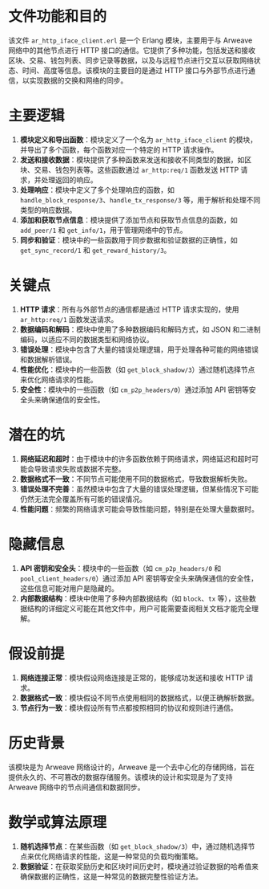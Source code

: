 # 文件功能和目的
该文件 `ar_http_iface_client.erl` 是一个 Erlang 模块，主要用于与 Arweave 网络中的其他节点进行 HTTP 接口的通信。它提供了多种功能，包括发送和接收区块、交易、钱包列表、同步记录等数据，以及与远程节点进行交互以获取网络状态、时间、高度等信息。该模块的主要目的是通过 HTTP 接口与外部节点进行通信，以实现数据的交换和网络的同步。

# 主要逻辑
1. **模块定义和导出函数**：模块定义了一个名为 `ar_http_iface_client` 的模块，并导出了多个函数，每个函数对应一个特定的 HTTP 请求操作。
2. **发送和接收数据**：模块提供了多种函数来发送和接收不同类型的数据，如区块、交易、钱包列表等。这些函数通过 `ar_http:req/1` 函数发送 HTTP 请求，并处理返回的响应。
3. **处理响应**：模块中定义了多个处理响应的函数，如 `handle_block_response/3`、`handle_tx_response/3` 等，用于解析和处理不同类型的响应数据。
4. **添加和获取节点信息**：模块提供了添加节点和获取节点信息的函数，如 `add_peer/1` 和 `get_info/1`，用于管理网络中的节点。
5. **同步和验证**：模块中的一些函数用于同步数据和验证数据的正确性，如 `get_sync_record/1` 和 `get_reward_history/3`。

# 关键点
1. **HTTP 请求**：所有与外部节点的通信都是通过 HTTP 请求实现的，使用 `ar_http:req/1` 函数发送请求。
2. **数据编码和解码**：模块中使用了多种数据编码和解码方式，如 JSON 和二进制编码，以适应不同的数据类型和网络协议。
3. **错误处理**：模块中包含了大量的错误处理逻辑，用于处理各种可能的网络错误和数据解析错误。
4. **性能优化**：模块中的一些函数（如 `get_block_shadow/3`）通过随机选择节点来优化网络请求的性能。
5. **安全性**：模块中的一些函数（如 `cm_p2p_headers/0`）通过添加 API 密钥等安全头来确保通信的安全性。

# 潜在的坑
1. **网络延迟和超时**：由于模块中的许多函数依赖于网络请求，网络延迟和超时可能会导致请求失败或数据不完整。
2. **数据格式不一致**：不同节点可能使用不同的数据格式，导致数据解析失败。
3. **错误处理不完善**：虽然模块中包含了大量的错误处理逻辑，但某些情况下可能仍然无法完全覆盖所有可能的错误情况。
4. **性能问题**：频繁的网络请求可能会导致性能问题，特别是在处理大量数据时。

# 隐藏信息
1. **API 密钥和安全头**：模块中的一些函数（如 `cm_p2p_headers/0` 和 `pool_client_headers/0`）通过添加 API 密钥等安全头来确保通信的安全性，这些信息可能对用户是隐藏的。
2. **内部数据结构**：模块中使用了多种内部数据结构（如 `block`、`tx` 等），这些数据结构的详细定义可能在其他文件中，用户可能需要查阅相关文档才能完全理解。

# 假设前提
1. **网络连接正常**：模块假设网络连接是正常的，能够成功发送和接收 HTTP 请求。
2. **数据格式一致**：模块假设不同节点使用相同的数据格式，以便正确解析数据。
3. **节点行为一致**：模块假设所有节点都按照相同的协议和规则进行通信。

# 历史背景
该模块是为 Arweave 网络设计的，Arweave 是一个去中心化的存储网络，旨在提供永久的、不可篡改的数据存储服务。该模块的设计和实现是为了支持 Arweave 网络中的节点间通信和数据同步。

# 数学或算法原理
1. **随机选择节点**：在某些函数（如 `get_block_shadow/3`）中，通过随机选择节点来优化网络请求的性能，这是一种常见的负载均衡策略。
2. **数据验证**：在获取奖励历史和区块时间历史时，模块通过验证数据的哈希值来确保数据的正确性，这是一种常见的数据完整性验证方法。